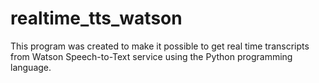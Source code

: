 # realtime_tts_watson
This program was created to make it possible to get real time transcripts from Watson Speech-to-Text service using the Python programming language.

